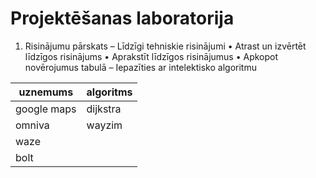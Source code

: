 # Projektēšanas laboratorija
1. Risinājumu pārskats
  – Līdzīgi tehniskie risinājumi
    • Atrast un izvērtēt līdzīgos risinājums
    • Aprakstīt līdzīgos risinājumus
    • Apkopot novērojumus tabulā
  – Iepazīties ar intelektisko algoritmu

| uznemums  | algoritms |
| ------------- | ------------- |
| google maps  | dijkstra  |
| omniva  | wayzim  |
| waze  |   |
| bolt  |  |
